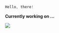 <!-- <img src="https://profile-counter.glitch.me/shaoyihao/count.svg" /> -->

```cpp
Hello, there!
```


<!---
| <img align="center" src="https://github-readme-stats.vercel.app/api?username=shaoyihao&show_icons=true&include_all_commits=true&theme=tokyonight&hide_border=true"/> | <img align="center" src="https://github-readme-stats.vercel.app/api/top-langs/?username=shaoyihao&layout=compact&theme=tokyonight&hide_border=true" /> |
| ------------- | ------------- |
--->

<!---
shaoyihao/shaoyihao is a ✨ special ✨ repository because its `README.md` (this file) appears on your GitHub profile.
You can click the Preview link to take a look at your changes.
--->

**Currently working on ...**

<a href="https://github.com/shaoyihao/Junction">
  <img align="center" src="https://github-readme-stats.vercel.app/api/pin/?username=shaoyihao&repo=Junction&theme=tokyonight" />
</a>
<!--
<a href="https://github.com/shaoyihao/Assembly-Language">
  <img align="center" src="https://github-readme-stats.vercel.app/api/pin/?username=shaoyihao&repo=Assembly-Language&theme=tokyonight" />
</a>
<a href="https://github.com/shaoyihao/UNIX-system-programming">
  <img align="center" src="https://github-readme-stats.vercel.app/api/pin/?username=shaoyihao&repo=UNIX-system-programming&theme=tokyonight" />
</a>
-->
